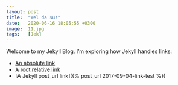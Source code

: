 ```yaml
---
layout: post
title:  "Wel da su!"
date:   2020-06-16 18:05:55 +0300
image:  11.jpg
tags:   [Jek]
---
```


Welcome to my Jekyll Blog. I’m exploring how Jekyll handles links:
* [An absolute link](https://innowebka.github.io/ggg.io/welcome-to-jekyll/)
* [A root relative link](ggg.io/welcome-to-jekyll/)
* [A Jekyll post_url link]({% post_url 2017-09-04-link-test %})
